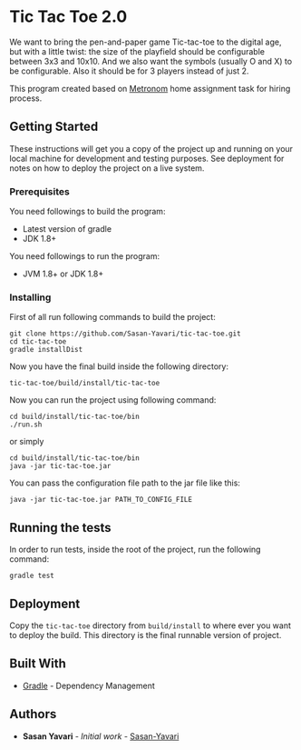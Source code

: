 # Tic Tac Toe 2.0

We want to bring the pen-and-paper game Tic-tac-toe to the digital age,
but with a little twist: the size of the playfield should be
configurable between 3x3 and 10x10. And we also want the symbols
(usually O and X) to be configurable. Also it should be for 3 players
instead of just 2.

This program created based on [Metronom](https://www.metronom.com/) home assignment task for hiring process.

## Getting Started

These instructions will get you a copy of the project up and running on your local machine for development and testing purposes. See deployment for notes on how to deploy the project on a live system.

### Prerequisites

You need followings to build the program:
- Latest version of gradle
- JDK 1.8+

You need followings to run the program:
- JVM 1.8+ or JDK 1.8+

### Installing

First of all run following commands to build the project:
```
git clone https://github.com/Sasan-Yavari/tic-tac-toe.git
cd tic-tac-toe
gradle installDist
```

Now you have the final build inside the following directory:
```
tic-tac-toe/build/install/tic-tac-toe
```

Now you can run the project using following command:
```
cd build/install/tic-tac-toe/bin
./run.sh
```

or simply
```
cd build/install/tic-tac-toe/bin
java -jar tic-tac-toe.jar
```

You can pass the configuration file path to the jar file like this:
```
java -jar tic-tac-toe.jar PATH_TO_CONFIG_FILE
```

## Running the tests

In order to run tests, inside the root of the project, run the following command:
```
gradle test
```

## Deployment

Copy the `tic-tac-toe` directory from `build/install` to where ever you want to deploy the build. This directory is the final runnable version of project.

## Built With

* [Gradle](https://gradle.org/) - Dependency Management

## Authors

* **Sasan Yavari** - *Initial work* - [Sasan-Yavari](https://github.com/Sasan-Yavari)